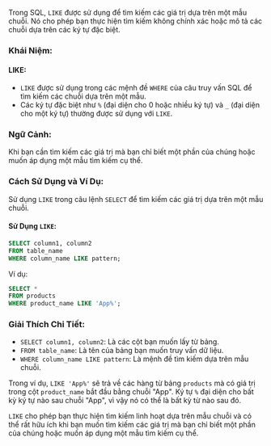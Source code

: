 Trong SQL, `LIKE` được sử dụng để tìm kiếm các giá trị dựa trên một mẫu chuỗi. Nó cho phép bạn thực hiện tìm kiếm không chính xác hoặc mô tả các chuỗi dựa trên các ký tự đặc biệt.

### Khái Niệm:

#### LIKE:

- `LIKE` được sử dụng trong các mệnh đề `WHERE` của câu truy vấn SQL để tìm kiếm các chuỗi dựa trên một mẫu.
- Các ký tự đặc biệt như `%` (đại diện cho 0 hoặc nhiều ký tự) và `_` (đại diện cho một ký tự) thường được sử dụng với `LIKE`.

### Ngữ Cảnh:

Khi bạn cần tìm kiếm các giá trị mà bạn chỉ biết một phần của chúng hoặc muốn áp dụng một mẫu tìm kiếm cụ thể.

### Cách Sử Dụng và Ví Dụ:

Sử dụng `LIKE` trong câu lệnh `SELECT` để tìm kiếm các giá trị dựa trên một mẫu chuỗi.

#### Sử Dụng `LIKE`:

```sql
SELECT column1, column2
FROM table_name
WHERE column_name LIKE pattern;
```

Ví dụ:

```sql
SELECT *
FROM products
WHERE product_name LIKE 'App%';
```

### Giải Thích Chi Tiết:

- `SELECT column1, column2`: Là các cột bạn muốn lấy từ bảng.
- `FROM table_name`: Là tên của bảng bạn muốn truy vấn dữ liệu.
- `WHERE column_name LIKE pattern`: Là mệnh đề tìm kiếm dựa trên mẫu chuỗi.

Trong ví dụ, `LIKE 'App%'` sẽ trả về các hàng từ bảng `products` mà có giá trị trong cột `product_name` bắt đầu bằng chuỗi "App". Ký tự `%` đại diện cho bất kỳ ký tự nào sau chuỗi "App", vì vậy nó có thể là bất kỳ từ nào sau đó.

`LIKE` cho phép bạn thực hiện tìm kiếm linh hoạt dựa trên mẫu chuỗi và có thể rất hữu ích khi bạn muốn tìm kiếm các giá trị mà bạn chỉ biết một phần của chúng hoặc muốn áp dụng một mẫu tìm kiếm cụ thể.
